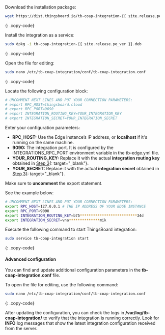 Download the installation package:

```bash
wget https://dist.thingsboard.io/tb-coap-integration-{{ site.release.pe_ver }}.deb
```
{: .copy-code}

Install the integration as a service:

```bash
sudo dpkg -i tb-coap-integration-{{ site.release.pe_ver }}.deb
```
{: .copy-code}

Open the file for editing:

```bash 
sudo nano /etc/tb-coap-integration/conf/tb-coap-integration.conf
``` 
{: .copy-code}

Locate the following configuration block:

```bash
# UNCOMMENT NEXT LINES AND PUT YOUR CONNECTION PARAMETERS:
# export RPC_HOST=thingsboard.cloud
# export RPC_PORT=9090
# export INTEGRATION_ROUTING_KEY=YOUR_INTEGRATION_KEY
# export INTEGRATION_SECRET=YOUR_INTEGRATION_SECRET
```

Enter your configuration parameters:

- **RPC_HOST:** Use the Edge instance’s IP address, or **localhost** if it's running on the same machine.
- **9090:** The integration port. It is configured by the INTEGRATIONS_RPC_PORT environment variable in the tb-edge.yml file.
- **YOUR_ROUTING_KEY:** Replace it with the actual **integration routing key** obtained in [Step 3](/docs/pe/edge/user-guide/integrations/remote-integrations/#step-3-save-remote-integration-credentials){: target="_blank"}.
- **YOUR_SECRET:** Replace it with the actual **integration secret** obtained in [Step 3](/docs/pe/edge/user-guide/integrations/remote-integrations/#step-3-save-remote-integration-credentials){: target="_blank"}.

Make sure to **uncomment** the export statement.

See the example below:

```bash
# UNCOMMENT NEXT LINES AND PUT YOUR CONNECTION PARAMETERS:
export RPC_HOST=127.0.0.1 # THE IP ADDRESS OF YOUR EDGE INSTANCE
export RPC_PORT=9090
export INTEGRATION_ROUTING_KEY=b75**************************34d
export INTEGRATION_SECRET=vna**************mik
```

Execute the following command to start ThingsBoard integration:

```bash
sudo service tb-coap-integration start
```
{: .copy-code}

#### Advanced configuration

You can find and update additional configuration parameters in the **tb-coap-integration.conf** file.

To open the file for editing, use the following command:

```bash 
sudo nano /etc/tb-coap-integration/conf/tb-coap-integration.conf
``` 
{: .copy-code} 

After updating the configuration, you can check the logs in **/var/log/tb-coap-integration/** to verify that the integration is running correctly.
Look for **INFO** log messages that show the latest integration configuration received from the server.